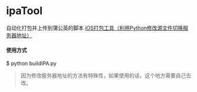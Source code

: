 # ipaTool

自动化打包并上传到蒲公英的脚本
[iOS打包工具（利用Python修改源文件切换服务器地址）](https://yunissong.github.io/2018/06/14/%E5%88%A9%E7%94%A8Python%E4%BF%AE%E6%94%B9%E6%BA%90%E6%96%87%E4%BB%B6-%E5%88%87%E6%8D%A2%E6%9C%8D%E5%8A%A1%E5%99%A8%E5%9C%B0%E5%9D%80/)

#### 使用方式



$ python buildIPA.py


> 因为修改服务器地址的方法有特殊性，如果使用的话，这个地方需要自己去改。

